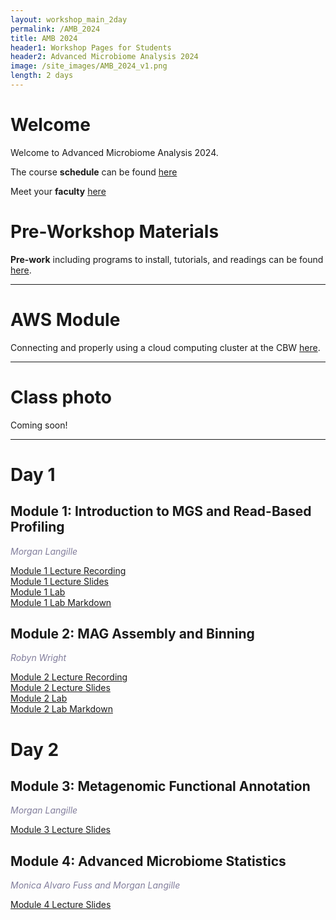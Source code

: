 ```yaml
---
layout: workshop_main_2day
permalink: /AMB_2024
title: AMB 2024
header1: Workshop Pages for Students
header2: Advanced Microbiome Analysis 2024
image: /site_images/AMB_2024_v1.png
length: 2 days
---
```


# Welcome <a id="welcome"></a>

Welcome to Advanced Microbiome Analysis 2024.  

The course **schedule** can be found [here](https://bioinformaticsdotca.github.io/AMB_2024_schedule)

Meet your **faculty** [here](https://drive.google.com/file/d/1JZOkzeXLfJtE3R5qJSg4O8m6kVpzdamZ/view?usp=sharing)

# Pre-Workshop Materials <a id="preworkshop"></a>

**Pre-work** including programs to install, tutorials, and readings can be found [here](https://forms.gle/xymhx8dD65BE2noU8).

***

# AWS Module <a id="preworkshop"></a>

Connecting and properly using a cloud computing cluster at the CBW [here](/BMB_2024_AWSUNIX).  

***

# Class photo

Coming soon!

***

# Day 1 <a id="day1"></a>

##  Module 1: Introduction to MGS and Read-Based Profiling

*<font color="#827e9c">Morgan Langille</font>*  

[Module 1 Lecture Recording](https://youtu.be/G9bwmZ0IPAE?si=NS1w-YjW96Kmm0-6)  
[Module 1 Lecture Slides](https://drive.google.com/file/d/1jdx8_ni10RQZepJNOmIVrSOvdx5DyseC/view?usp=sharing)  
[Module 1 Lab](/AMB_2024_module1)  
[Module 1 Lab Markdown](https://drive.google.com/file/d/1dAbP9Dr0p8SAjFalngxg2NhkXqdbJcAD/view?usp=sharing)

##  Module 2: MAG Assembly and Binning

*<font color="#827e9c">Robyn Wright</font>*  

[Module 2 Lecture Recording](https://youtu.be/g_ZpIyp9hAI?si=j_uaR-DqQMS2pE4L)  
[Module 2 Lecture Slides](https://drive.google.com/file/d/1YpNeCh1L7w0-Kcdh6O1K9O6wA8_B3-Vv/view?usp=sharing)  
[Module 2 Lab](/AMB_2024_module2)  
[Module 2 Lab Markdown](https://drive.google.com/file/d/1O57dU0zM5w5iTOrhcMF5XZtjNC-M9UKQ/view?usp=sharing)

# Day 2 <a id="day2"></a>

##  Module 3: Metagenomic Functional Annotation

*<font color="#827e9c">Morgan Langille</font>*  

<!-- [Module 3 Lecture Recording]()     -->
[Module 3 Lecture Slides](https://drive.google.com/file/d/1Omvxp4bSEfVcqK_5VHGX2nYwU8067d_R/view?usp=sharing)  
<!-- [Module 3 Lab]()   -->
<!-- [Module 3 Lab Markdown]()   -->

##  Module 4: Advanced Microbiome Statistics

*<font color="#827e9c">Monica Alvaro Fuss and Morgan Langille</font>*  

<!-- [Module 4 Lecture Recording]()   -->
[Module 4 Lecture Slides](https://drive.google.com/file/d/12KldaimsQyMwOzFy2e3SegxpPs6iLq6_/view?usp=sharing)  
<!-- [Module 4 Lab]()   -->
<!-- [Module 4 Lab Markdown]()   --> 